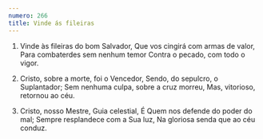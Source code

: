 ```yaml
---
numero: 266
title: Vinde ás fileiras
---
```

1. Vinde às fileiras do bom Salvador,
Que vos cingirá com armas de valor,
Para combaterdes sem nenhum temor
Contra o pecado, com todo o vigor.

2. Cristo, sobre a morte, foi o Vencedor,
Sendo, do sepulcro, o Suplantador;
Sem nenhuma culpa, sobre a cruz morreu,
Mas, vitorioso, retornou ao céu.

3. Cristo, nosso Mestre, Guia celestial,
É Quem nos defende do poder do mal;
Sempre resplandece com a Sua luz,
Na gloriosa senda que ao céu conduz.
